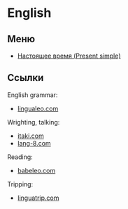 # English

## Меню

  - [Настоящее время (Present simple)](./present-simple.md)

## Ссылки

English grammar:
- [lingualeo.com](lingualeo.com)

Wrighting, talking:
- [itaki.com](itaki.com)
- [lang-8.com](lang-8.com)

Reading:
- [babeleo.com](babeleo.com)

Tripping:
- [linguatrip.com](linguatrip.com)

